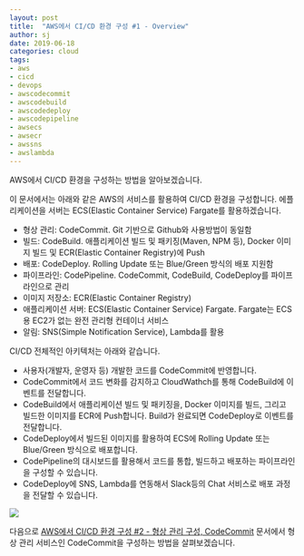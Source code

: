 ```yaml
---
layout: post
title:  "AWS에서 CI/CD 환경 구성 #1 - Overview"
author: sj
date: 2019-06-18
categories: cloud
tags:
- aws
- cicd
- devops
- awscodecommit
- awscodebuild
- awscodedeploy
- awscodepipeline
- awsecs
- awsecr
- awssns
- awslambda
---
```


AWS에서 CI/CD 환경을 구성하는 방법을 알아보겠습니다.

이 문서에서는 아래와 같은 AWS의 서비스를 활용하여 CI/CD 환경을 구성합니다. 
에플리케이션을 서버는 ECS(Elastic Container Service) Fargate를 활용하겠습니다.

- 형상 관리: CodeCommit. Git 기반으로 Github와 사용방법이 동일함
- 빌드: CodeBuild. 애플리케이션 빌드 및 패키징(Maven, NPM 등), Docker 이미지 빌드 및 ECR(Elastic Container Registry)에 Push
- 배포: CodeDeploy. Rolling Update 또는 Blue/Green 방식의 배포 지원함
- 파이프라인:  CodePipeline. CodeCommit, CodeBuild, CodeDeploy를 파이프라인으로 관리
- 이미지 저장소: ECR(Elastic Container Registry)
- 애플리케이션 서버: ECS(Elastic Container Service) Fargate. Fargate는 ECS용 EC2가 없는 완전 관리형 컨테이너 서비스
- 알림: SNS(Simple Notification Service), Lambda를 활용

CI/CD 전체적인 아키텍처는 아래와 같습니다.

- 사용자(개발자, 운영자 등) 개발한 코드를 CodeCommit에 반영합니다.
- CodeCommit에서 코드 변화를 감지하고 CloudWathch를 통해 CodeBuild에 이벤트를 전달합니다.
- CodeBuild에서 애플리케이션 빌드 및 패키징을, Docker 이미지를 빌드, 그리고 빌드한 이미지를 ECR에 Push합니다. Build가 완료되면 CodeDeploy로 이벤트를 전달합니다.
- CodeDeploy에서 빌드된 이미지를 활용하여 ECS에 Rolling Update 또는 Blue/Green 방식으로 배포합니다.
- CodePipeline의 대시보드를 활용해서 코드를 통합, 빌드하고 배포하는 파이프라인을 구성할 수 있습니다.
- CodeDeploy에 SNS, Lambda를 연동해서 Slack등의 Chat 서비스로 배포 과정을 전달할 수 있습니다.

![](/blog/assets/images/cloud/aws/cicd/aws-cicd01.png)

다음으로 [AWS에서 CI/CD 환경 구성 #2 - 형상 관리 구성, CodeCommit](/blog/cloud/2019/06/20/aws-cicd02.html)
문서에서 형상 관리 서비스인 CodeCommit을 구성하는 방법을 살펴보겠습니다.
